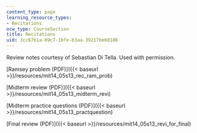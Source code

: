```yaml
---
content_type: page
learning_resource_types:
- Recitations
ocw_type: CourseSection
title: Recitations
uid: 3cc67b1a-89c7-1bfe-b3aa-39217be60186
---
```


Review notes courtesy of Sebastian Di Tella. Used with permission.

[Ramsey problem (PDF)]({{< baseurl >}}/resources/mit14_05s13_rec_ram_prob)

[Midterm review (PDF)]({{< baseurl >}}/resources/mit14_05s13_midterm_revi)

[Midterm practice questions (PDF)]({{< baseurl >}}/resources/mit14_05s13_practquestion)

[Final review (PDF)]({{< baseurl >}}/resources/mit14_05s13_revi_for_final)